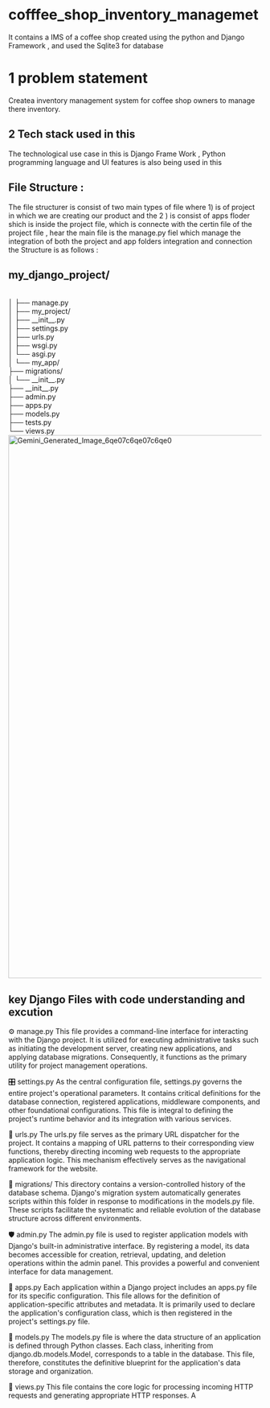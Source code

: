 # cofffee_shop_inventory_managemet
It contains a IMS of  a coffee shop created using the python and Django Framework , and used the Sqlite3 for database 

# 1 problem statement 
Createa inventory management system for coffee shop owners to manage there inventory.

## 2 Tech stack used in this 
The technological use case in this is Django Frame Work , Python programming language and UI features is also being used in this 

## File Structure :
The file structurer is consist of two main types of file where 1) is of project in which we are creating our product and the 2 ) is consist of apps floder shich is inside the project file, which is connecte with the certin file of the project file , hear the main file is the manage.py fiel which manage the integration of both the project and app folders integration and connection the Structure is as follows :

<h2>my_django_project/</h2><br/>
│
├── manage.py<br/>
│
├── my_project/<br/>
│   ├── __init__.py<br/>
│   ├── settings.py<br/>
│   ├── urls.py<br/>
│   ├── wsgi.py<br/>
│   └── asgi.py<br/>
│
└── my_app/<br/>
    ├── migrations/<br/>
    │   └── __init__.py<br/>
    ├── __init__.py<br/>
    ├── admin.py<br/>
    ├── apps.py<br/>
    ├── models.py<br/>
    ├── tests.py<br/>
    └── views.py<br/>
<img width="1080" height="1080" alt="Gemini_Generated_Image_6qe07c6qe07c6qe0" src="https://github.com/user-attachments/assets/55c7229c-5a90-453e-aa78-984d9e38d1ad" />

## key Django Files with code understanding and excution 
⚙️ manage.py
This file provides a command-line interface for interacting with the Django project. It is utilized for executing administrative tasks such as initiating the development server, creating new applications, and applying database migrations. Consequently, it functions as the primary utility for project management operations.



🎛️ settings.py
As the central configuration file, settings.py governs the entire project's operational parameters. It contains critical definitions for the database connection, registered applications, middleware components, and other foundational configurations. This file is integral to defining the project's runtime behavior and its integration with various services.

🔗 urls.py
The urls.py file serves as the primary URL dispatcher for the project. It contains a mapping of URL patterns to their corresponding view functions, thereby directing incoming web requests to the appropriate application logic. This mechanism effectively serves as the navigational framework for the website.

💾 migrations/
This directory contains a version-controlled history of the database schema. Django's migration system automatically generates scripts within this folder in response to modifications in the models.py file. These scripts facilitate the systematic and reliable evolution of the database structure across different environments.

🛡️ admin.py
The admin.py file is used to register application models with Django's built-in administrative interface. By registering a model, its data becomes accessible for creation, retrieval, updating, and deletion operations within the admin panel. This provides a powerful and convenient interface for data management.

🧩 apps.py
Each application within a Django project includes an apps.py file for its specific configuration. This file allows for the definition of application-specific attributes and metadata. It is primarily used to declare the application's configuration class, which is then registered in the project's settings.py file.

📜 models.py
The models.py file is where the data structure of an application is defined through Python classes. Each class, inheriting from django.db.models.Model, corresponds to a table in the database. This file, therefore, constitutes the definitive blueprint for the application's data storage and organization.

🧠 views.py
This file contains the core logic for processing incoming HTTP requests and generating appropriate HTTP responses. A
